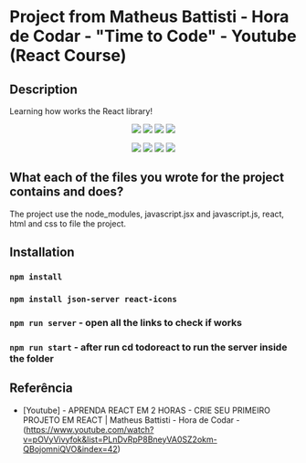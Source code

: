 # Project from Matheus Battisti - Hora de Codar - "Time to Code" - Youtube (React Course)

## Description

Learning how works the React library!

<p align="center">
  <img src="https://img.shields.io/github/downloads/ThayRibeiro0/project0.2/total?color=%2300ff00&logo=Github&style=plastic" />
  <img src="https://img.shields.io/github/repo-size/ThayRibeiro0/project0.2?style=plastic" />
  <img src="https://img.shields.io/github/languages/top/ThayRibeiro0/project0.2?style=plastic" />
  <img src="https://img.shields.io/github/last-commit/ThayRibeiro0/project0.2?style=plastic" />
</p>

<p align="center">
    <img src="https://img.shields.io/badge/-Javascript/total?logo=Javascript" />
    <img src="https://img.shields.io/badge/HTML-E34F26?&logo=html5&logoColor=white&style=flat"  />
    <img src="https://img.shields.io/badge/CSS-3776AB?&logo=css3&logoColor=white&style=flat" />
    <img src="https://img.shields.io/badge/-ReactJs-61DAFB?logo=react&logoColor=white&style=flat">
</p>
    
## What each of the files you wrote for the project contains and does?

The project use the node_modules, javascript.jsx and javascript.js, react, html and css to file the project. 

## Installation

### `npm install`
### `npm install json-server react-icons`
### `npm run server` - open all the links to check if works
### `npm run start` - after run cd todoreact to run the server inside the folder

## Referência
- [Youtube] - APRENDA REACT EM 2 HORAS - CRIE SEU PRIMEIRO PROJETO EM REACT | Matheus Battisti - Hora de Codar - (https://www.youtube.com/watch?v=pOVyVivyfok&list=PLnDvRpP8BneyVA0SZ2okm-QBojomniQVO&index=42)
